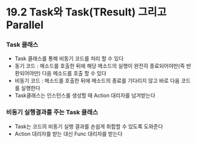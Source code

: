 # 19.2 Task와 Task(TResult) 그리고 Parallel
### Task 클래스
* Task 클래스를 통해 비동기 코드를 처리 할 수 있다
* 동기 코드 : 메소드를 호출한 뒤에 해당 메소드의 실행이 완전히 종료되어야만(즉 반환되어야만) 다음 메소드를 호출 할 수 있다
* 비동기 코드 : 메소드를 호출한 뒤에 메소드의 종료를 기다리지 않고 바로 다음 코드를 실행한다
* Task클래스는 인스턴스를 생성할 때 Action 대리자를 넘겨받는다
### 비동기 실행결과를 주는 Task<TResult> 클래스
* Task<TResult>는  코드의 비동기 실행 결과를 손쉽게 취합할 수 있도록 도와준다
* Action 대리자를 받는 대신 Func 대리자를 받는다
